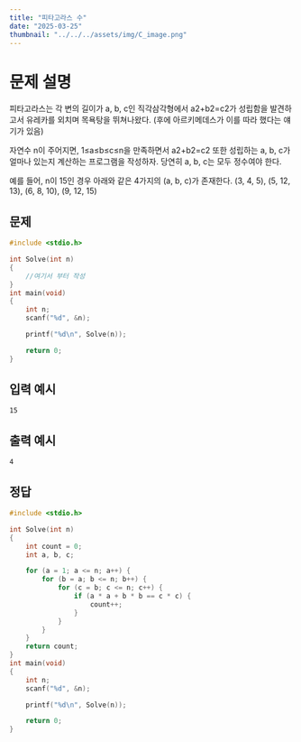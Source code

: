 ```yaml
---
title: "피타고라스 수" 
date: "2025-03-25"
thumbnail: "../../../assets/img/C_image.png"
---
```


# 문제 설명
피타고라스는 각 변의 길이가 a, b, c인 직각삼각형에서 a2+b2=c2가 성립함을 발견하고서 유레카를 외치며 목욕탕을 뛰쳐나왔다. (후에 아르키메데스가 이를 따라 했다는 얘기가 있음)
 
자연수 n이 주어지면, 1≤a≤b≤c≤n을 만족하면서 a2+b2=c2 또한 성립하는 a, b, c가 얼마나 있는지 계산하는 프로그램을 작성하자. 당연히 a, b, c는 모두 정수여야 한다.
 
예를 들어, n이 15인 경우 아래와 같은 4가지의 (a, b, c)가 존재한다.
(3, 4, 5), (5, 12, 13), (6, 8, 10), (9, 12, 15)


## 문제

```c
#include <stdio.h>

int Solve(int n)
{
	//여기서 부터 작성
}
int main(void)
{
	int n;
	scanf("%d", &n);

	printf("%d\n", Solve(n));

	return 0;
}
```
## 입력 예시
```
15
```
## 출력 예시
```
4
```

## 정답
```c
#include <stdio.h>

int Solve(int n)
{
	int count = 0;
	int a, b, c;

	for (a = 1; a <= n; a++) {
		for (b = a; b <= n; b++) {
			for (c = b; c <= n; c++) {
				if (a * a + b * b == c * c) {
					count++;
				}
			}
		}
	}
	return count;
}
int main(void)
{
	int n;
	scanf("%d", &n);

	printf("%d\n", Solve(n));

	return 0;
}
```

